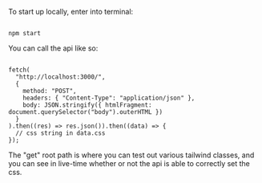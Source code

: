 To start up locally, enter into terminal:
```

npm start

```

You can call the api like so:

```

fetch(
  "http://localhost:3000/",
  {
    method: "POST",
    headers: { "Content-Type": "application/json" },
    body: JSON.stringify({ htmlFragment: document.querySelector("body").outerHTML })
  }
).then((res) => res.json()).then((data) => {
  // css string in data.css
});

```

The "get" root path is where you can test out various tailwind classes, and you can see in live-time
whether or not the api is able to correctly set the css.